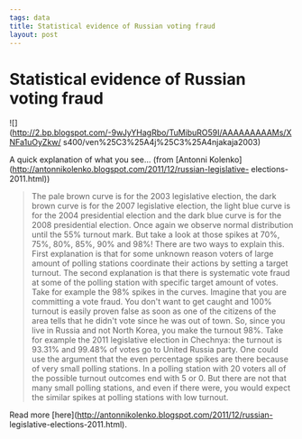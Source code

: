 ```yaml
--- 
tags: data
title: Statistical evidence of Russian voting fraud
layout: post
---
```

# Statistical evidence of Russian voting fraud

![](http://2.bp.blogspot.com/-9wJyYHagRbo/TuMibuRO59I/AAAAAAAAAMs/XNFa1uOyZkw/
s400/ven%25C3%25A4j%25C3%25A4njakaja2003)

A quick explanation of what you see… (from [Antonni
Kolenko](http://antonnikolenko.blogspot.com/2011/12/russian-legislative-
elections-2011.html))

> The pale brown curve is for the 2003 legislative election, the dark brown curve is for the 2007 legislative election, the light blue curve is for the 2004 presidential election and the dark blue curve is for the 2008 presidential election. Once again we observe normal distribution until the 55% turnout mark. But take a look at those spikes at 70%, 75%, 80%, 85%, 90% and 98%! There are two ways to explain this. First explanation is that for some unknown reason voters of large amount of polling stations coordinate their actions by setting a target turnout. The second explanation is that there is systematic vote fraud at some of the polling station with specific target amount of votes. Take for example the 98% spikes in the curves. Imagine that you are committing a vote fraud. You don't want to get caught and 100% turnout is easily proven false as soon as one of the citizens of the area tells that he didn't vote since he was out of town. So, since you live in Russia and not North Korea, you make the turnout 98%. Take for example the 2011 legislative election in Chechnya: the turnout is 93.31% and 99.48% of votes go to United Russia party. One could use the argument that the even percentage spikes are there because of very small polling stations. In a polling station with 20 voters all of the possible turnout outcomes end with 5 or 0. But there are not that many small polling stations, and even if there were, you would expect the similar spikes at polling stations with low turnout.

Read more [here](http://antonnikolenko.blogspot.com/2011/12/russian-
legislative-elections-2011.html).


